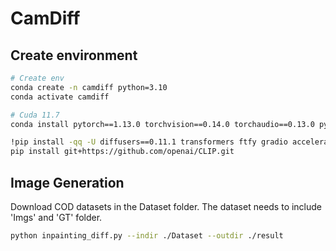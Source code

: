 # CamDiff

## Create environment
```` bash
# Create env
conda create -n camdiff python=3.10
conda activate camdiff

# Cuda 11.7
conda install pytorch==1.13.0 torchvision==0.14.0 torchaudio==0.13.0 pytorch-cuda=11.7 -c pytorch -c nvidia

!pip install -qq -U diffusers==0.11.1 transformers ftfy gradio accelerate
pip install git+https://github.com/openai/CLIP.git
````

## Image Generation
Download COD datasets in the Dataset folder. The dataset needs to include 'Imgs' and 'GT' folder.
```` bash
python inpainting_diff.py --indir ./Dataset --outdir ./result
```` 
